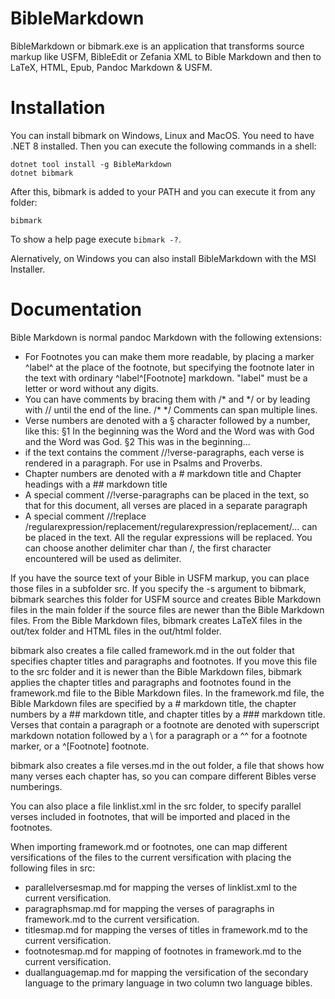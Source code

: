 # BibleMarkdown
BibleMarkdown or bibmark.exe is an application that transforms source markup like USFM, BibleEdit or Zefania XML to Bible Markdown and then to LaTeX, HTML, Epub, Pandoc Markdown & USFM.

# Installation
You can install bibmark on Windows, Linux and MacOS. You need to have .NET 8 installed. Then you can execute the following commands in a shell:
```
dotnet tool install -g BibleMarkdown
dotnet bibmark
```

After this, bibmark is added to your PATH and you can execute it from any folder:
```
bibmark
```

To show a help page execute `bibmark -?`.

Alernatively, on Windows you can also install BibleMarkdown with the MSI Installer.

# Documentation
Bible Markdown is normal pandoc Markdown with the following extensions:
- For Footnotes you can make them more readable, by placing a marker ^label^ at the place of the footnote, but specifying the footnote later in the text with ordinary ^label^[Footnote] markdown. "label" must be a letter or word without any digits.
- You can have comments by bracing them with /\* and \*/ or by leading with // until the end of the line. /\* \*/ Comments can span multiple lines.
- Verse numbers are denoted with a § character followed by a number, like this: §1 In the beginning was the Word and the Word was with God and the Word was God. §2 This was in the beginning...
- if the text contains the comment //!verse-paragraphs, each verse is rendered in a paragraph. For use in Psalms and Proverbs.
- Chapter numbers are denoted with a # markdown title and Chapter headings with a ## markdown title
- A special comment //!verse-paragraphs can be placed in the text, so that for this document, all verses are placed in a separate paragraph
- A special comment //!replace /regularexpression/replacement/regularexpression/replacement/... can be placed in the text. All the regular expressions will be replaced. You can choose another delimiter char than /, the first character encountered will be used as delimiter.

If you have the source text of your Bible in USFM markup, you can place those files in a subfolder src. If you specify the -s argument to bibmark, bibmark searches this folder for USFM source and creates Bible Markdown files in the main folder if the source files are newer than the Bible Markdown files. From the Bible Markdown files, bibmark creates LaTeX files in the out/tex folder and HTML files in the out/html folder.

bibmark also creates a file called framework.md in the out folder that specifies chapter titles and paragraphs and footnotes. If you move this file to the src folder and it is newer than the Bible Markdown files, bibmark applies the chapter titles and paragraphs and footnotes found in the framework.md file to the Bible Markdown files.
In the framework.md file, the Bible Markdown files are specified by a # markdown title, the chapter numbers by a ## markdown title, and chapter titles by a ### markdown title.
Verses that contain a paragraph or a footnote are denoted with superscript markdown notation followed by a \ for a paragraph or a ^^ for a footnote marker, or a ^[Footnote]
footnote.

bibmark also creates a file verses.md in the out folder, a file that shows how many verses each chapter has, so you can compare different Bibles verse numberings.

You can also place a file linklist.xml in the src folder, to specify parallel verses included in footnotes, that will be imported and placed in the footnotes.

When importing framework.md or footnotes, one can map different versifications of the files to the current versification with placing the following files in src:
- parallelversesmap.md for mapping the verses of linklist.xml to the current versification.
- paragraphsmap.md for mapping the verses of paragraphs in framework.md to the current versification.
- titlesmap.md for mapping the verses of titles in framework.md to the current versification.
- footnotesmap.md for mapping of footnotes in framework.md to the current versification.
- duallanguagemap.md for mapping the versification of the secondary language to the primary language in two column two language bibles.